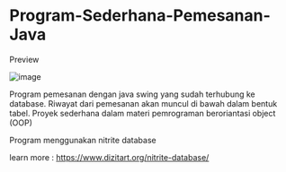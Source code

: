 # Program-Sederhana-Pemesanan-Java
Preview


![image](https://user-images.githubusercontent.com/58659139/170729167-484e9c64-7eee-45e0-b8b0-2519d6c4ed29.png)

Program pemesanan dengan java swing yang sudah terhubung ke database. Riwayat dari pemesanan akan muncul di bawah dalam bentuk tabel.
Proyek sederhana dalam materi pemrograman beroriantasi object (OOP)

Program menggunakan nitrite database 

learn more : https://www.dizitart.org/nitrite-database/
